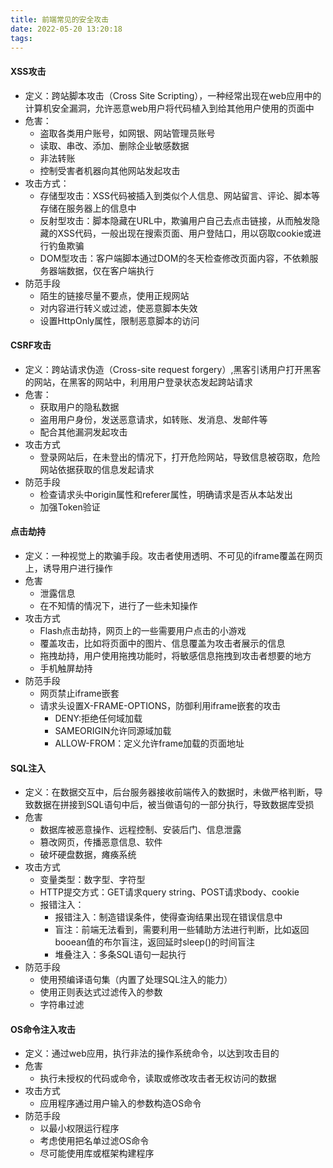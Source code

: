 ```yaml
---
title: 前端常见的安全攻击
date: 2022-05-20 13:20:18
tags:
---
```


#### XSS攻击
- 定义：跨站脚本攻击（Cross Site Scripting），一种经常出现在web应用中的计算机安全漏洞，允许恶意web用户将代码植入到给其他用户使用的页面中
- 危害：
  - 盗取各类用户账号，如网银、网站管理员账号
  - 读取、串改、添加、删除企业敏感数据
  - 非法转账
  - 控制受害者机器向其他网站发起攻击
- 攻击方式：
  - 存储型攻击：XSS代码被插入到类似个人信息、网站留言、评论、脚本等存储在服务器上的信息中
  - 反射型攻击：脚本隐藏在URL中，欺骗用户自己去点击链接，从而触发隐藏的XSS代码，一般出现在搜索页面、用户登陆口，用以窃取cookie或进行钓鱼欺骗
  - DOM型攻击：客户端脚本通过DOM的冬天检查修改页面内容，不依赖服务器端数据，仅在客户端执行
- 防范手段
  - 陌生的链接尽量不要点，使用正规网站
  - 对内容进行转义或过滤，使恶意脚本失效
  - 设置HttpOnly属性，限制恶意脚本的访问

#### CSRF攻击
- 定义：跨站请求伪造（Cross-site request forgery）,黑客引诱用户打开黑客的网站，在黑客的网站中，利用用户登录状态发起跨站请求
- 危害：
  - 获取用户的隐私数据
  - 盗用用户身份，发送恶意请求，如转账、发消息、发邮件等
  - 配合其他漏洞发起攻击
- 攻击方式
  - 登录网站后，在未登出的情况下，打开危险网站，导致信息被窃取，危险网站依据获取的信息发起请求
- 防范手段
  - 检查请求头中origin属性和referer属性，明确请求是否从本站发出
  - 加强Token验证

#### 点击劫持
- 定义：一种视觉上的欺骗手段。攻击者使用透明、不可见的iframe覆盖在网页上，诱导用户进行操作
- 危害
  - 泄露信息
  - 在不知情的情况下，进行了一些未知操作
- 攻击方式
  - Flash点击劫持，网页上的一些需要用户点击的小游戏
  - 覆盖攻击，比如将页面中的图片、信息覆盖为攻击者展示的信息
  - 拖拽劫持，用户使用拖拽功能时，将敏感信息拖拽到攻击者想要的地方
  - 手机触屏劫持
- 防范手段
  - 网页禁止iframe嵌套
  - 请求头设置X-FRAME-OPTIONS，防御利用iframe嵌套的攻击
    - DENY:拒绝任何域加载
    - SAMEORIGIN允许同源域加载
    - ALLOW-FROM：定义允许frame加载的页面地址

#### SQL注入
- 定义：在数据交互中，后台服务器接收前端传入的数据时，未做严格判断，导致数据在拼接到SQL语句中后，被当做语句的一部分执行，导致数据库受损
- 危害
  - 数据库被恶意操作、远程控制、安装后门、信息泄露
  - 篡改网页，传播恶意信息、软件
  - 破坏硬盘数据，瘫痪系统
- 攻击方式
  - 变量类型：数字型、字符型
  - HTTP提交方式：GET请求query string、POST请求body、cookie
  - 报错注入：
    - 报错注入：制造错误条件，使得查询结果出现在错误信息中
    - 盲注：前端无法看到，需要利用一些辅助方法进行判断，比如返回booean值的布尔盲注，返回延时sleep()的时间盲注
    - 堆叠注入：多条SQL语句一起执行
- 防范手段
  - 使用预编译语句集（内置了处理SQL注入的能力）
  - 使用正则表达式过滤传入的参数
  - 字符串过滤

#### OS命令注入攻击
- 定义：通过web应用，执行非法的操作系统命令，以达到攻击目的
- 危害
  - 执行未授权的代码或命令，读取或修改攻击者无权访问的数据
- 攻击方式
  - 应用程序通过用户输入的参数构造OS命令
- 防范手段
  - 以最小权限运行程序
  - 考虑使用把名单过滤OS命令
  - 尽可能使用库或框架构建程序